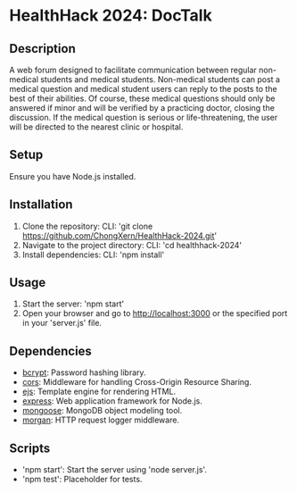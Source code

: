 # HealthHack 2024: DocTalk

## Description

A web forum designed to facilitate communication between regular non-medical students and medical students. Non-medical students can post a medical question and medical student users can reply to the posts to the best of their abilities. Of course, these medical questions should only be answered if minor and will be verified by a practicing doctor, closing the discussion. If the medical question is serious or life-threatening, the user will be directed to the nearest clinic or hospital. 

## Setup

Ensure you have Node.js installed.

## Installation

1. Clone the repository: CLI: 'git clone https://github.com/ChongXern/HealthHack-2024.git'
2. Navigate to the project directory: CLI: 'cd healthhack-2024'
3. Install dependencies: CLI: 'npm install'

## Usage

1. Start the server: 'npm start'
2. Open your browser and go to [http://localhost:3000](http://localhost:3000) or the specified port in your 'server.js' file.

## Dependencies

- [bcrypt](https://www.npmjs.com/package/bcrypt): Password hashing library.
- [cors](https://www.npmjs.com/package/cors): Middleware for handling Cross-Origin Resource Sharing.
- [ejs](https://www.npmjs.com/package/ejs): Template engine for rendering HTML.
- [express](https://www.npmjs.com/package/express): Web application framework for Node.js.
- [mongoose](https://www.npmjs.com/package/mongoose): MongoDB object modeling tool.
- [morgan](https://www.npmjs.com/package/morgan): HTTP request logger middleware.

## Scripts

- 'npm start': Start the server using 'node server.js'.
- 'npm test': Placeholder for tests.